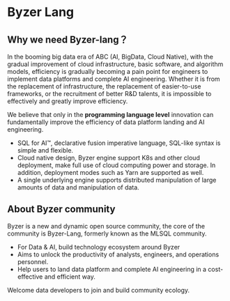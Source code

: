 # Byzer Lang


## Why we need Byzer-lang？ 

In the booming big data era of ABC (AI, BigData, Cloud Native), with the gradual improvement of cloud infrastructure, basic software, and algorithm models, efficiency is gradually becoming a pain point for engineers to implement data platforms and complete AI engineering. Whether it is from the replacement of infrastructure, the replacement of easier-to-use frameworks, or the recruitment of better R&D talents, it is impossible to effectively and greatly improve efficiency.

We believe that only in the **programming language level** innovation can fundamentally improve the efficiency of data platform landing and AI engineering.

- SQL for AI™️, declarative fusion imperative language, SQL-like syntax is simple and flexible. 
- Cloud native design, Byzer engine support K8s and other cloud deployment, make full use of cloud computing power and storage. In addition, deployment modes such as Yarn are supported as well.
- A single underlying engine supports distributed manipulation of large amounts of data and manipulation of data.

## About Byzer community

Byzer is a new and dynamic open source community, the core of the community is Byzer-Lang, formerly known as the MLSQL community.
* For Data & AI, build technology ecosystem around Byzer
* Aims to unlock the productivity of analysts, engineers, and operations personnel.
* Help users to land data platform and complete AI engineering in a cost-effective and efficient way.

Welcome data developers to join and build community ecology.